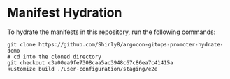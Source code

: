 # Manifest Hydration

To hydrate the manifests in this repository, run the following commands:

```shell
git clone https://github.com/Shirly8/argocon-gitops-promoter-hydrate-demo
# cd into the cloned directory
git checkout c3a00ea9fe7308caa5ac3948c67c86ea7c41415a
kustomize build ./user-configuration/staging/e2e
```
